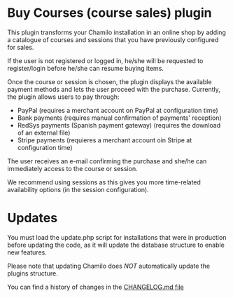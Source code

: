 Buy Courses (course sales) plugin
=================================
This plugin transforms your Chamilo installation in an online shop by adding a catalogue
 of courses and sessions that you have previously configured for sales.

If the user is not registered or logged in, he/she will be requested to register/login
before he/she can resume buying items.

Once the course or session is chosen, the plugin displays the available payment methods
and lets the user proceed with the purchase.
Currently, the plugin allows users to pay through:
 - PayPal (requires a merchant account on PayPal at configuration time)
 - Bank payments (requires manual confirmation of payments' reception)
 - RedSys payments (Spanish payment gateway) (requires the download of an external file)
 - Stripe payments (requieres a merchant account oin Stripe at configuration time)

The user receives an e-mail confirming the purchase and she/he can immediately 
access to the course or session.

We recommend using sessions as this gives you more time-related availability options
(in the session configuration).

Updates
=========

You must load the update.php script for installations that were in 
production before updating the code, as it will update the database structure to
enable new features.

Please note that updating Chamilo does *NOT* automatically update the plugins
structure.

You can find a history of changes in the [CHANGELOG.md file](../../plugin/buycourses/CHANGELOG.md)
